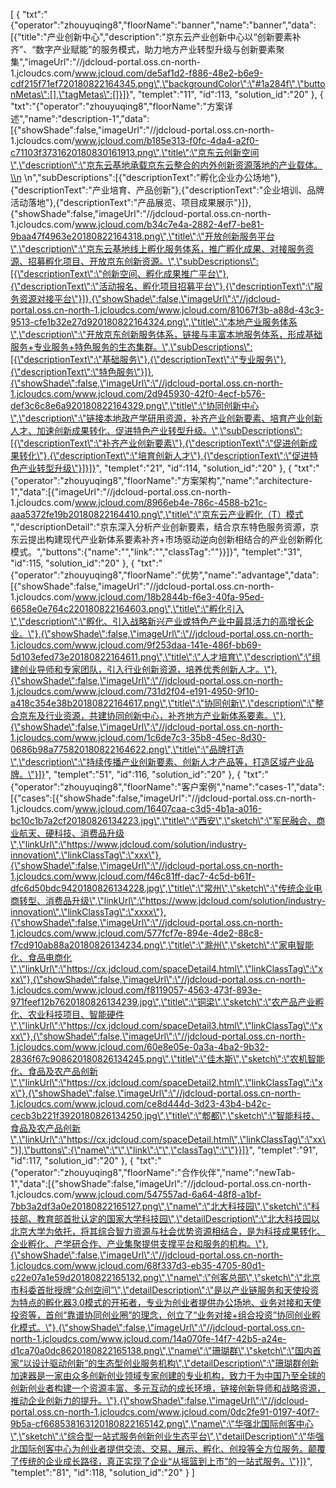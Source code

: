 [
	{
		"txt":"{\"operator\":\"zhouyuqing8\",\"floorName\":\"banner\",\"name\":\"banner\",\"data\":[{\"title\":\"产业创新中心\",\"description\":\"京东云产业创新中心以“创新要素补齐”、“数字产业赋能”的服务模式，助力地方产业转型升级与创新要素聚集\",\"imageUrl\":\"//jdcloud-portal.oss.cn-north-1.jcloudcs.com/www.jcloud.com/de5af1d2-f886-48e2-b6e9-cdf215f71ef720180822164345.png\",\"backgroundColor\":\"#1a284f\",\"buttonMetas\":[],\"tagMetas\":[]}]}",
		"templet":"11",
		"id":113,
		"solution_id":"20"
	},
	{
		"txt":"{\"operator\":\"zhouyuqing8\",\"floorName\":\"方案详述\",\"name\":\"description-1\",\"data\":[{\"showShade\":false,\"imageUrl\":\"//jdcloud-portal.oss.cn-north-1.jcloudcs.com/www.jcloud.com/b185e313-f0fc-4da4-a2f0-c71103f3731620180830161913.png\",\"title\":\"京东云创新空间\",\"description\":\"京东云基地承载京东云整合的内外创新资源落地的产业载体。\\n \\n\",\"subDescriptions\":[{\"descriptionText\":\"孵化企业办公场地\"},{\"descriptionText\":\"产业培育、产品创新\"},{\"descriptionText\":\"企业培训、品牌活动落地\"},{\"descriptionText\":\"产品展览、项目成果展示\"}]},{\"showShade\":false,\"imageUrl\":\"//jdcloud-portal.oss.cn-north-1.jcloudcs.com/www.jcloud.com/b34c7e4a-2882-4ef7-be81-9baa47f4963e20180822164318.png\",\"title\":\"开放创新服务平台\",\"description\":\"京东云基地线上孵化服务体系，推广孵化成果、对接服务资源、招募孵化项目、开放京东创新资源。\",\"subDescriptions\":[{\"descriptionText\":\"创新空间、孵化成果推广平台\"},{\"descriptionText\":\"活动报名、孵化项目招募平台\"},{\"descriptionText\":\"服务资源对接平台\"}]},{\"showShade\":false,\"imageUrl\":\"//jdcloud-portal.oss.cn-north-1.jcloudcs.com/www.jcloud.com/81067f3b-a88d-43c3-9513-cfe1b32e27d920180822164324.png\",\"title\":\"本地产业服务体系\",\"description\":\"开放京东创新服务体系，链接与丰富本地服务体系，形成基础服务+专业服务+特色服务的生态集群。\",\"subDescriptions\":[{\"descriptionText\":\"基础服务\"},{\"descriptionText\":\"专业服务\"},{\"descriptionText\":\"特色服务\"}]},{\"showShade\":false,\"imageUrl\":\"//jdcloud-portal.oss.cn-north-1.jcloudcs.com/www.jcloud.com/2d945930-42f0-4ecf-b576-def3c6c8e6a920180822164329.png\",\"title\":\"协同创新中心\",\"description\":\"链接本地政产学研用资源，补齐产业创新要素、培育产业创新人才、加速创新成果转化、促进特色产业转型升级。\",\"subDescriptions\":[{\"descriptionText\":\"补齐产业创新要素\"},{\"descriptionText\":\"促进创新成果转化\"},{\"descriptionText\":\"培育创新人才\"},{\"descriptionText\":\"促进特色产业转型升级\"}]}]}",
		"templet":"21",
		"id":114,
		"solution_id":"20"
	},
	{
		"txt":"{\"operator\":\"zhouyuqing8\",\"floorName\":\"方案架构\",\"name\":\"architecture-1\",\"data\":[{\"imageUrl\":\"//jdcloud-portal.oss.cn-north-1.jcloudcs.com/www.jcloud.com/8966eb4e-786c-4588-b21c-aaa5372fe19b20180822164410.png\",\"title\":\"京东云产业孵化（T）模式 \",\"descriptionDetail\":\"京东深入分析产业创新要素，结合京东特色服务资源，京东云提出构建现代产业新体系要素补齐+市场驱动逆向创新相结合的产业创新孵化模式。\",\"buttons\":{\"name\":\"\",\"link\":\"\",\"classTag\":\"\"}}]}",
		"templet":"31",
		"id":115,
		"solution_id":"20"
	},
	{
		"txt":"{\"operator\":\"zhouyuqing8\",\"floorName\":\"优势\",\"name\":\"advantage\",\"data\":[{\"showShade\":false,\"imageUrl\":\"//jdcloud-portal.oss.cn-north-1.jcloudcs.com/www.jcloud.com/18b2844b-f6e3-40fa-95ed-6658e0e764c220180822164603.png\",\"title\":\"孵化引入\",\"description\":\"孵化、引入战略新兴产业或特色产业中最具活力的高增长企业。\"},{\"showShade\":false,\"imageUrl\":\"//jdcloud-portal.oss.cn-north-1.jcloudcs.com/www.jcloud.com/9f253daa-141e-486f-bb69-5d103efed73e20180822164611.png\",\"title\":\"人才培育\",\"description\":\"组建创业导师和专家团队，引入行业创新资源，培养优秀创新人才。\"},{\"showShade\":false,\"imageUrl\":\"//jdcloud-portal.oss.cn-north-1.jcloudcs.com/www.jcloud.com/731d2f04-e191-4950-9f10-a418c354e38b20180822164617.png\",\"title\":\"协同创新\",\"description\":\"整合京东及行业资源，共建协同创新中心，补齐地方产业新体系要素。\"},{\"showShade\":false,\"imageUrl\":\"//jdcloud-portal.oss.cn-north-1.jcloudcs.com/www.jcloud.com/1c6de7c3-35b8-45ec-8d30-0686b98a775820180822164622.png\",\"title\":\"品牌打造\",\"description\":\"持续传播产业创新要素、创新人才产品等，打造区域产业品牌。\"}]}",
		"templet":"51",
		"id":116,
		"solution_id":"20"
	},
	{
		"txt":"{\"operator\":\"zhouyuqing8\",\"floorName\":\"客户案例\",\"name\":\"cases-1\",\"data\":[{\"cases\":[{\"showShade\":false,\"imageUrl\":\"//jdcloud-portal.oss.cn-north-1.jcloudcs.com/www.jcloud.com/16407caa-c3d5-4b1a-a016-bc10c1b7a2cf20180826134223.jpg\",\"title\":\"西安\",\"sketch\":\"军民融合、商业航天、硬科技、消费品升级\",\"linkUrl\":\"https://www.jdcloud.com/solution/industry-innovation\",\"linkClassTag\":\"xxx\"},{\"showShade\":false,\"imageUrl\":\"//jdcloud-portal.oss.cn-north-1.jcloudcs.com/www.jcloud.com/f46c81ff-dac7-4c5d-b61f-dfc6d50bdc9420180826134228.jpg\",\"title\":\"常州\",\"sketch\":\"传统企业电商转型、消费品升级\",\"linkUrl\":\"https://www.jdcloud.com/solution/industry-innovation\",\"linkClassTag\":\"xxxx\"},{\"showShade\":false,\"imageUrl\":\"//jdcloud-portal.oss.cn-north-1.jcloudcs.com/www.jcloud.com/577fcf7e-894e-4de2-88c8-f7cd910ab88a20180826134234.png\",\"title\":\"滁州\",\"sketch\":\"家电智能化、食品电商化\",\"linkUrl\":\"https://cx.jdcloud.com/spaceDetail4.html\",\"linkClassTag\":\"xxx\"},{\"showShade\":false,\"imageUrl\":\"//jdcloud-portal.oss.cn-north-1.jcloudcs.com/www.jcloud.com/f8119057-4563-473f-893e-971feef12b7620180826134239.jpg\",\"title\":\"铜梁\",\"sketch\":\"农产品产业孵化、农业科技项目、智能硬件\",\"linkUrl\":\"https://cx.jdcloud.com/spaceDetail3.html\",\"linkClassTag\":\"xxx\"},{\"showShade\":false,\"imageUrl\":\"//jdcloud-portal.oss.cn-north-1.jcloudcs.com/www.jcloud.com/60e8e05e-0a3a-4ba2-9b32-2836f67c908620180826134245.png\",\"title\":\"佳木斯\",\"sketch\":\"农机智能化、食品及农产品创新\",\"linkUrl\":\"https://cx.jdcloud.com/spaceDetail2.html\",\"linkClassTag\":\"xx\"},{\"showShade\":false,\"imageUrl\":\"//jdcloud-portal.oss.cn-north-1.jcloudcs.com/www.jcloud.com/ce8d444d-3d23-43b4-b42c-cecb3b221f3920180826134250.jpg\",\"title\":\"郫都\",\"sketch\":\"智能科技、食品及农产品创新\",\"linkUrl\":\"https://cx.jdcloud.com/spaceDetail.html\",\"linkClassTag\":\"xx\"}],\"buttons\":{\"name\":\"\",\"link\":\"\",\"classTag\":\"\"}}]}",
		"templet":"91",
		"id":117,
		"solution_id":"20"
	},
	{
		"txt":"{\"operator\":\"zhouyuqing8\",\"floorName\":\"合作伙伴\",\"name\":\"newTab-1\",\"data\":[{\"showShade\":false,\"imageUrl\":\"//jdcloud-portal.oss.cn-north-1.jcloudcs.com/www.jcloud.com/547557ad-6a64-48f8-a1bf-7bb3a2df3a0e20180822165127.png\",\"name\":\"北大科技园\",\"sketch\":\"科技部、教育部首批认定的国家大学科技园\",\"detailDescription\":\"北大科技园以北京大学为依托，将其综合智力资源与社会优势资源相结合，是为科技成果转化、企业孵化、产学研合作、产业集聚提供支撑平台和服务的机构。\"},{\"showShade\":false,\"imageUrl\":\"//jdcloud-portal.oss.cn-north-1.jcloudcs.com/www.jcloud.com/68f337d3-eb35-4705-80d1-c22e07a1e59d20180822165132.png\",\"name\":\"创客总部\",\"sketch\":\"北京市科委首批授牌“众创空间”\",\"detailDescription\":\"是以产业链服务和天使投资为特点的孵化器3.0模式的开拓者，专业为创业者提供办公场地、业务对接和天使投资等，首创“靠谱协同创业圈”的理念，创立了“业务对接+组合投资”协同创业孵化模式。\"},{\"showShade\":false,\"imageUrl\":\"//jdcloud-portal.oss.cn-north-1.jcloudcs.com/www.jcloud.com/14a070fe-14f7-42b5-a24e-d1ca70a0dc8620180822165138.png\",\"name\":\"珊瑚群\",\"sketch\":\"国内首家“以设计驱动创新”的生态型创业服务机构\",\"detailDescription\":\"珊瑚群创新加速器是一家由众多创新创业领域专家创建的专业机构，致力于为中国乃至全球的创新创业者构建一个资源丰富、多元互动的成长环境，链接创新导师和战略资源，推动企业创新力的提升。\"},{\"showShade\":false,\"imageUrl\":\"//jdcloud-portal.oss.cn-north-1.jcloudcs.com/www.jcloud.com/0dc2fe91-0197-40f7-9b5a-cf668538163120180822165142.png\",\"name\":\"华强北国际创客中心\",\"sketch\":\"综合型一站式服务创新创业生态平台\",\"detailDescription\":\"华强北国际创客中心为创业者提供交流、交易、展示、孵化、创投等全方位服务。颠覆了传统的企业成长路径，真正实现了企业“从摇篮到上市”的一站式服务。\"}]}",
		"templet":"81",
		"id":118,
		"solution_id":"20"
	}
]
